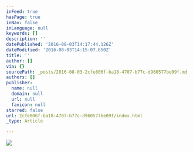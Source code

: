 ```yaml
---
inFeed: true
hasPage: true
inNav: false
inLanguage: null
keywords: []
description: ''
datePublished: '2016-08-03T14:17:44.126Z'
dateModified: '2016-08-03T14:15:07.650Z'
title: ''
author: []
via: {}
sourcePath: _posts/2016-08-03-2cfe806f-ba18-4707-b77c-d960577be09f.md
authors: []
publisher:
  name: null
  domain: null
  url: null
  favicon: null
starred: false
url: 2cfe806f-ba18-4707-b77c-d960577be09f/index.html
_type: Article

---
```

![](https://the-grid-user-content.s3-us-west-2.amazonaws.com/844070d7-f2b3-4ff9-8522-83ebf263398a.jpg)